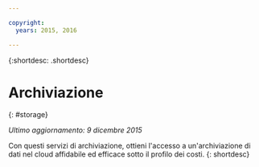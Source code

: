 ```yaml
---

copyright:
  years: 2015, 2016

---
```



{:shortdesc: .shortdesc} 

# Archiviazione
{: #storage}

*Ultimo aggiornamento: 9 dicembre 2015*

Con questi servizi di archiviazione, ottieni l'accesso a un'archiviazione di dati nel cloud affidabile ed efficace sotto il profilo dei costi.
{: shortdesc}



